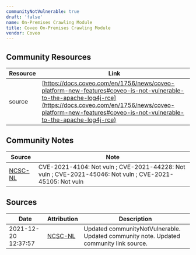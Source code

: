 ```yaml
---
communityNotVulnerable: true
draft: 'false'
name: On-Premises Crawling Module
title: Coveo On-Premises Crawling Module
vendor: Coveo
---
```



## Community Resources
| Resource | Link |
| --- | --- |
| source | [https://docs.coveo.com/en/1756/news/coveo-platform-new-features#coveo-is-not-vulnerable-to-the-apache-log4j-rce](https://docs.coveo.com/en/1756/news/coveo-platform-new-features#coveo-is-not-vulnerable-to-the-apache-log4j-rce) |

## Community Notes
| Source | Note |
| --- | --- |
| [NCSC-NL](https://github.com/NCSC-NL/log4shell/blob/main/software/README.md) | CVE-2021-4104: Not vuln ; CVE-2021-44228: Not vuln ; CVE-2021-45046: Not vuln ; CVE-2021-45105: Not vuln </ul> |

## Sources
| Date | Attribution | Description |
| --- | --- | --- |
| 2021-12-20 12:37:57 | [NCSC-NL](https://github.com/NCSC-NL/log4shell/blob/main/software/README.md) | Updated communityNotVulnerable. Updated community note. Updated community link source.  |

